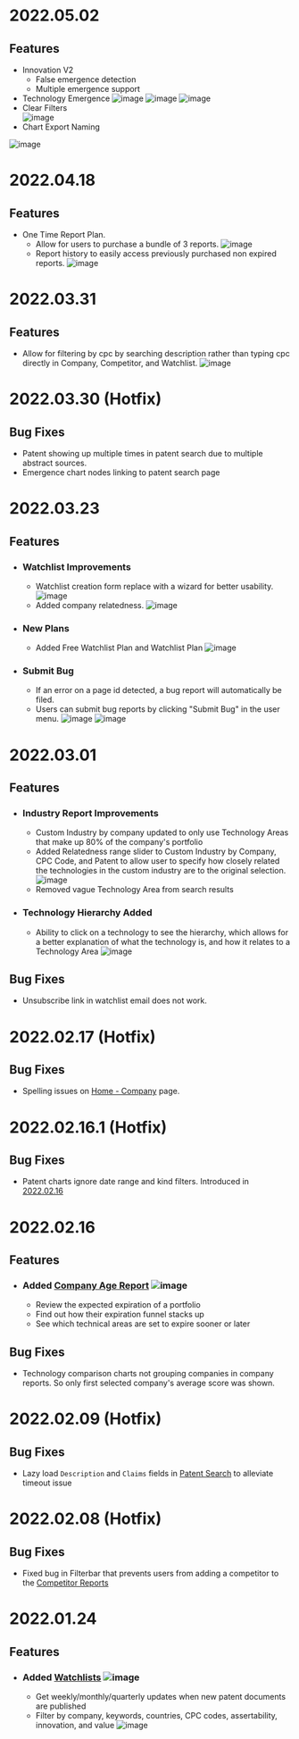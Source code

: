 <a name="2022.05.02"></a>
# 2022.05.02
## Features
 * Innovation V2 
   * False emergence detection
   * Multiple emergence support
 * Technology Emergence 
  ![image](emergence_menu.png)
 ![image](ecurve.png)
 ![image](emergence.png)
 * Clear Filters  
 ![image](clearall.png)
 * Chart Export Naming
 
 ![image](export_rename.png)


<a name="2022.04.18"></a>
# 2022.04.18
## Features
- One Time Report Plan. 
   - Allow for users to purchase a bundle of 3 reports.
![image](quota.png)
   - Report history to easily access previously purchased non expired reports.
![image](quota_confirm.png)

<a name="2022.03.31"></a>
# 2022.03.31
## Features
- Allow for filtering by cpc by searching description rather than typing cpc directly in Company, Competitor, and Watchlist. ![image](cpcsearch.gif)

<a name="2022.03.30"></a>
# 2022.03.30 (Hotfix)
## Bug Fixes
- Patent showing up multiple times in patent search due to multiple abstract sources.
- Emergence chart nodes linking to patent search page

<a name="2022.03.23"></a>
# 2022.03.23
## Features
* ### Watchlist Improvements
   * Watchlist creation form replace with a wizard for better usability. ![image](wwizard.png)
   * Added company relatedness.  ![image](watchlistrelatedness.png)

* ### New Plans
  * Added Free Watchlist Plan and Watchlist Plan ![image](plans.png)

* ### Submit Bug
   * If an error on a page id detected, a bug report will automatically be filed.
   * Users can submit bug reports by clicking "Submit Bug" in the user menu. 
   ![image](buglink.png)
   ![image](bugreport.png)

<a name="2022.03.01"></a>
# 2022.03.01
## Features
* ### Industry Report Improvements
   * Custom Industry by company updated to only use Technology Areas that make up 80% of the company's portfolio
   * Added Relatedness range slider to Custom Industry by Company, CPC Code, and Patent to allow user to specify how closely related the technologies in the custom industry are to the original selection. ![image](industryrelatedness.png)
   * Removed vague Technology Area from search results
* ### Technology Hierarchy Added
  * Ability to click on a technology to see the hierarchy, which allows for a better explanation of what the technology is, and how it relates to a Technology Area ![image](cpchierarchy.png)

## Bug Fixes
* Unsubscribe link in watchlist email does not work.


<a name="2022.02.17"></a>
# 2022.02.17 (Hotfix)
## Bug Fixes
- Spelling issues on <a href="https://portal.ontologicsdata.com/home/company">Home - Company</a> page.


<a name="2022.02.16.1"></a>
# 2022.02.16.1 (Hotfix)
## Bug Fixes
- Patent charts ignore date range and kind filters. Introduced in <a href="#2022.02.16">2022.02.16</a>

<a name="2022.02.16"></a>
# 2022.02.16
## Features

* ### Added <a href="https://portal.ontologicsdata.com/company/age">Company Age Report</a> ![image](https://user-images.githubusercontent.com/768768/154108677-20f9eb26-dab6-45ac-8759-dc8ff0edccd8.png)

   * Review the expected expiration of a portfolio
   * Find out how their expiration funnel stacks up
   * See which technical areas are set to expire sooner or later
   
## Bug Fixes
- Technology comparison charts not grouping companies in company reports. So only first selected company's average score was shown.

<a name="2022.02.08"></a>
# 2022.02.09 (Hotfix)
## Bug Fixes
- Lazy load `Description` and `Claims` fields in <a href="https://portal.ontologicsdata.com/patent/search">Patent Search</a> to alleviate timeout issue

<a name="2022.02.08"></a>
# 2022.02.08 (Hotfix)
## Bug Fixes
- Fixed bug in Filterbar that prevents users from adding a competitor to the <a href="https://portal.ontologicsdata.com/competitor/overview">Competitor Reports</a>


<a name="2022.02.08"></a>
# 2022.01.24 
## Features

* ### Added <a href="https://portal.ontologicsdata.com/watchlist">Watchlists</a> ![image](watchlistexample.png)

    * Get weekly/monthly/quarterly updates when new patent documents are published
    * Filter by company, keywords, countries, CPC codes, assertability, innovation, and value ![image](createwatchlist.png)

